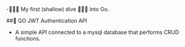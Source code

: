 -👩🏽‍💻 My first (shallow) dive 🏊🏽‍♀️ into Go.

##🔑 GO JWT Authentication API

- A simple API connected to a mysql database that performs CRUD functions.
